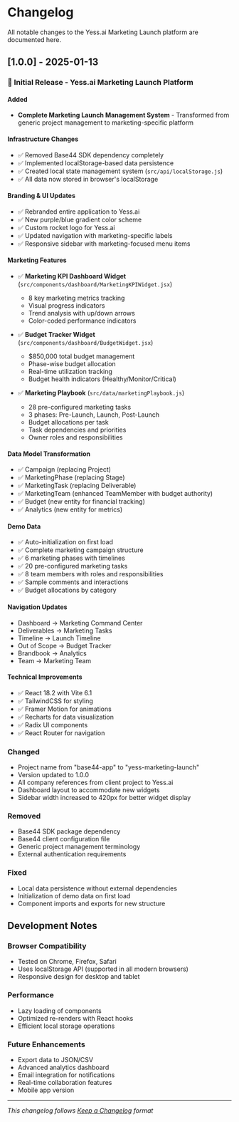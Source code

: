 # Changelog

All notable changes to the Yess.ai Marketing Launch platform are documented here.

## [1.0.0] - 2025-01-13

### 🚀 Initial Release - Yess.ai Marketing Launch Platform

#### Added
- **Complete Marketing Launch Management System** - Transformed from generic project management to marketing-specific platform

#### Infrastructure Changes
- ✅ Removed Base44 SDK dependency completely
- ✅ Implemented localStorage-based data persistence
- ✅ Created local state management system (`src/api/localStorage.js`)
- ✅ All data now stored in browser's localStorage

#### Branding & UI Updates
- ✅ Rebranded entire application to Yess.ai
- ✅ New purple/blue gradient color scheme
- ✅ Custom rocket logo for Yess.ai
- ✅ Updated navigation with marketing-specific labels
- ✅ Responsive sidebar with marketing-focused menu items

#### Marketing Features
- ✅ **Marketing KPI Dashboard Widget** (`src/components/dashboard/MarketingKPIWidget.jsx`)
  - 8 key marketing metrics tracking
  - Visual progress indicators
  - Trend analysis with up/down arrows
  - Color-coded performance indicators

- ✅ **Budget Tracker Widget** (`src/components/dashboard/BudgetWidget.jsx`)
  - $850,000 total budget management
  - Phase-wise budget allocation
  - Real-time utilization tracking
  - Budget health indicators (Healthy/Monitor/Critical)

- ✅ **Marketing Playbook** (`src/data/marketingPlaybook.js`)
  - 28 pre-configured marketing tasks
  - 3 phases: Pre-Launch, Launch, Post-Launch
  - Budget allocations per task
  - Task dependencies and priorities
  - Owner roles and responsibilities

#### Data Model Transformation
- ✅ Campaign (replacing Project)
- ✅ MarketingPhase (replacing Stage)
- ✅ MarketingTask (replacing Deliverable)
- ✅ MarketingTeam (enhanced TeamMember with budget authority)
- ✅ Budget (new entity for financial tracking)
- ✅ Analytics (new entity for metrics)

#### Demo Data
- ✅ Auto-initialization on first load
- ✅ Complete marketing campaign structure
- ✅ 6 marketing phases with timelines
- ✅ 20 pre-configured marketing tasks
- ✅ 8 team members with roles and responsibilities
- ✅ Sample comments and interactions
- ✅ Budget allocations by category

#### Navigation Updates
- Dashboard → Marketing Command Center
- Deliverables → Marketing Tasks
- Timeline → Launch Timeline
- Out of Scope → Budget Tracker
- Brandbook → Analytics
- Team → Marketing Team

#### Technical Improvements
- ✅ React 18.2 with Vite 6.1
- ✅ TailwindCSS for styling
- ✅ Framer Motion for animations
- ✅ Recharts for data visualization
- ✅ Radix UI components
- ✅ React Router for navigation

### Changed
- Project name from "base44-app" to "yess-marketing-launch"
- Version updated to 1.0.0
- All company references from client project to Yess.ai
- Dashboard layout to accommodate new widgets
- Sidebar width increased to 420px for better widget display

### Removed
- Base44 SDK package dependency
- Base44 client configuration file
- Generic project management terminology
- External authentication requirements

### Fixed
- Local data persistence without external dependencies
- Initialization of demo data on first load
- Component imports and exports for new structure

## Development Notes

### Browser Compatibility
- Tested on Chrome, Firefox, Safari
- Uses localStorage API (supported in all modern browsers)
- Responsive design for desktop and tablet

### Performance
- Lazy loading of components
- Optimized re-renders with React hooks
- Efficient local storage operations

### Future Enhancements
- Export data to JSON/CSV
- Advanced analytics dashboard
- Email integration for notifications
- Real-time collaboration features
- Mobile app version

---

*This changelog follows [Keep a Changelog](https://keepachangelog.com/en/1.0.0/) format*